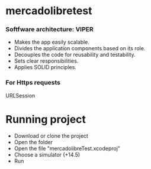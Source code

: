 # mercadolibretest

### Softfware architecture: VIPER ###
- Makes the app easily scalable.
- Divides the application components based on its role.
- Decouples the code for reusability and testability.
- Sets clear responsibilities.
- Applies SOLID principles.

### For Https requests ###
URLSession

# Running project

- Download or clone the project
- Open the folder
- Open the file "mercadolibreTest.xcodeproj"
- Choose a simulator (+14.5)
- Run
